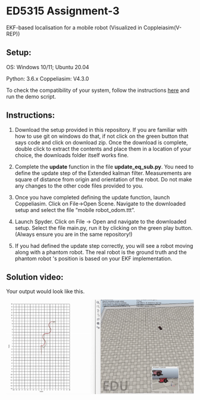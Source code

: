 # ED5315 Assignment-3
EKF-based localisation for a mobile robot (Visualized in Coppleiasim(V-REP))

## Setup:
OS: Windows 10/11; Ubuntu 20.04


Python: 3.6.x
Coppeliasim: V4.3.0

To check the compatibility of your system, follow the instructions [here](https://github.com/BijoSebastian/ED5315_Mobile_Robot_Sim_Setup/tree/main/Demo) and run the demo script.

## Instructions:

  1. Download the setup provided in this repository. If you are familiar with how to use git on windows do that, if not click on the green button that says code and click on download zip. Once the download is complete, double click to extract the contents and place them in a location of your choice, the downloads folder itself works fine.

  2. Complete the **update** function in the file **update_eq_sub.py**. You need to define the update step of the Extended kalman filter. Measurements are square of distance from origin and orientation of the robot.  Do not make any changes to the other code files provided to you.

  3. Once you have completed defining the update function, launch Coppeliasim. Click on File->Open Scene. Navigate to the downloaded setup and select the file “mobile robot_odom.ttt”. 

  4. Launch Spyder. Click on File -> Open and navigate to the downloaded setup. Select the file main.py, run it by clicking on the green play button.(Always ensure you are in the same repository!) 

  5.	If you had defined the update step correctly, you will see a robot moving along with a phantom robot. The real robot is the ground truth and the phantom robot 's position is based on your EKF implementation.

## Solution video:
Your output would look like this.

![Solution run 1](solution/Solution1.gif)

